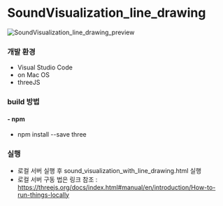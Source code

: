 # SoundVisualization_line_drawing

![SoundVisualization_line_drawing_preview](https://i.imgur.com/.jpg)

### 개발 환경
* Visual Studio Code
* on Mac OS
* threeJS

### build 방법
#### - npm
* npm install --save three

### 실행
 * 로컬 서버 실행 후 sound_visualization_with_line_drawing.html 실행
 * 로컬 서버 구동 법은 링크 참조 : https://threejs.org/docs/index.html#manual/en/introduction/How-to-run-things-locally
